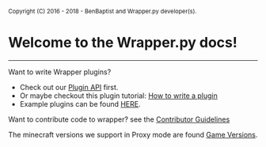 <sup>Copyright (C) 2016 - 2018 - BenBaptist and Wrapper.py developer(s).</sup>

# Welcome to the Wrapper.py docs! #
------------------------------------------------

Want to write Wrapper plugins?
- Check out our [Plugin API](/documentation/plugin_api.md) first.
- Or maybe checkout this plugin tutorial: [How to write a plugin](/documentation/plugin_how.md)
- Example plugins can be found [HERE](/example-plugins).

Want to contribute code to wrapper? see the [Contributor Guidelines](/documentation/contributor_guidelines.md)

The minecraft versions we support in Proxy mode are found [Game Versions](/documentation/minecraft_versions.md).

